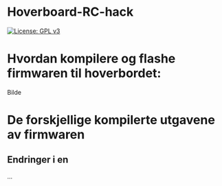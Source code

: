 # Hoverboard-RC-hack
[![License: GPL v3](https://img.shields.io/badge/License-GPLv3-blue.svg)](https://www.gnu.org/licenses/gpl-3.0)

# Hvordan kompilere og flashe firmwaren til hoverbordet:

Bilde

# De forskjellige kompilerte utgavene av firmwaren


## Endringer i en 
... 